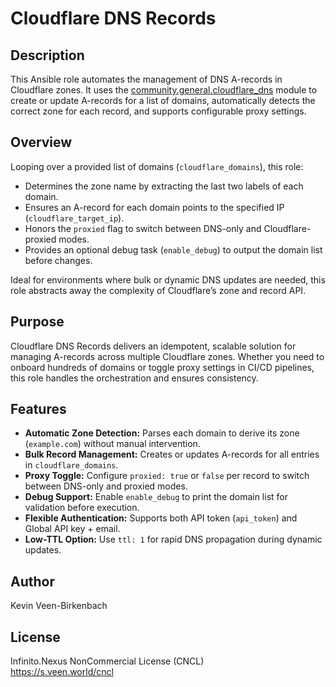 # Cloudflare DNS Records

## Description

This Ansible role automates the management of DNS A-records in Cloudflare zones. It uses the [community.general.cloudflare_dns](https://docs.ansible.com/ansible/latest/collections/community/general/cloudflare_dns_module.html) module to create or update A-records for a list of domains, automatically detects the correct zone for each record, and supports configurable proxy settings.

## Overview

Looping over a provided list of domains (`cloudflare_domains`), this role:
- Determines the zone name by extracting the last two labels of each domain.
- Ensures an A-record for each domain points to the specified IP (`cloudflare_target_ip`).
- Honors the `proxied` flag to switch between DNS-only and Cloudflare-proxied modes.
- Provides an optional debug task (`enable_debug`) to output the domain list before changes.

Ideal for environments where bulk or dynamic DNS updates are needed, this role abstracts away the complexity of Cloudflare’s zone and record API.

## Purpose

Cloudflare DNS Records delivers an idempotent, scalable solution for managing A-records across multiple Cloudflare zones. Whether you need to onboard hundreds of domains or toggle proxy settings in CI/CD pipelines, this role handles the orchestration and ensures consistency.

## Features

- **Automatic Zone Detection:** Parses each domain to derive its zone (`example.com`) without manual intervention.  
- **Bulk Record Management:** Creates or updates A-records for all entries in `cloudflare_domains`.  
- **Proxy Toggle:** Configure `proxied: true` or `false` per record to switch between DNS-only and proxied modes.  
- **Debug Support:** Enable `enable_debug` to print the domain list for validation before execution.  
- **Flexible Authentication:** Supports both API token (`api_token`) and Global API key + email.  
- **Low-TTL Option:** Use `ttl: 1` for rapid DNS propagation during dynamic updates.

## Author

Kevin Veen-Birkenbach

## License

Infinito.Nexus NonCommercial License (CNCL)  
<https://s.veen.world/cncl>
